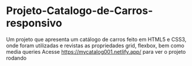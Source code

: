 # Projeto-Catalogo-de-Carros-responsivo
Um projeto que apresenta um catálogo de carros feito em HTML5 e CSS3, onde foram utilizadas e revistas as propriedades grid, flexbox, bem como media queries
Acesse https://mycatalog001.netlify.app/ para ver o projeto rodando
